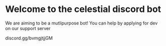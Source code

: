 # Welcome to the celestial discord bot

We are aiming to be a mutlipurpose bot! You can help by applying for dev on our support server

discord.gg/bvmgjtjjGM
